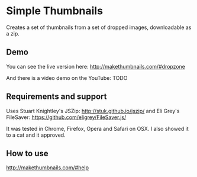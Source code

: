 # Simple Thumbnails

Creates a set of thumbnails from a set of dropped images, downloadable as a zip.

## Demo

You can see the live version here: http://makethumbnails.com/#dropzone

And there is a video demo on the YouTube: TODO

## Requirements and support

Uses Stuart Knightley's JSZip: http://stuk.github.io/jszip/
and Eli Grey's FileSaver: https://github.com/eligrey/FileSaver.js/

It was tested in Chrome, Firefox, Opera and Safari on OSX. I also showed it to a cat and it approved.

## How to use

http://makethumbnails.com/#help
